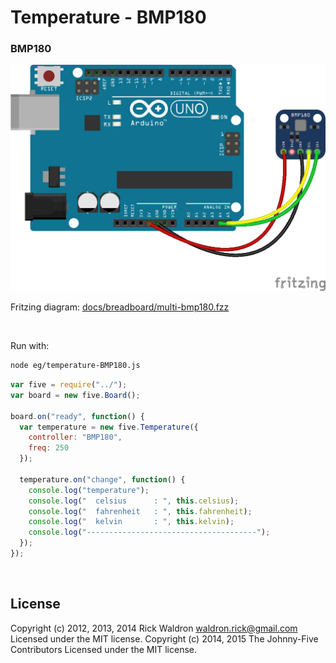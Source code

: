 <!--remove-start-->

# Temperature - BMP180

<!--remove-end-->






### BMP180



![docs/breadboard/multi-bmp180.png](breadboard/multi-bmp180.png)<br>

Fritzing diagram: [docs/breadboard/multi-bmp180.fzz](breadboard/multi-bmp180.fzz)

&nbsp;




Run with:
```bash
node eg/temperature-BMP180.js
```


```javascript
var five = require("../");
var board = new five.Board();

board.on("ready", function() {
  var temperature = new five.Temperature({
    controller: "BMP180",
    freq: 250
  });

  temperature.on("change", function() {
    console.log("temperature");
    console.log("  celsius      : ", this.celsius);
    console.log("  fahrenheit   : ", this.fahrenheit);
    console.log("  kelvin       : ", this.kelvin);
    console.log("--------------------------------------");
  });
});

```








&nbsp;

<!--remove-start-->

## License
Copyright (c) 2012, 2013, 2014 Rick Waldron <waldron.rick@gmail.com>
Licensed under the MIT license.
Copyright (c) 2014, 2015 The Johnny-Five Contributors
Licensed under the MIT license.

<!--remove-end-->
